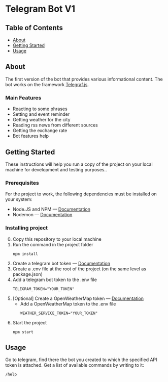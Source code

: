 # Telegram Bot V1

## Table of Contents
+ [About](#about)
+ [Getting Started](#getting_started)
+ [Usage](#usage) 

## About <a name = "about"></a>
The first version of the bot that provides various informational content. The bot works on the framework <a href="https://github.com/telegraf/telegraf" target="_blank">Telegraf.js</a>.

### Main Features
+ Reacting to some phrases
+ Setting and event reminder
+ Getting weather for the city
+ Reading rss news from different sources
+ Getting the exchange rate
+ Bot features help

## Getting Started <a name = "getting_started"></a>
These instructions will help you run a copy of the project on your local machine for development and testing purposes..

### Prerequisites
For the project to work, the following dependencies must be installed on your system:
+ Node.JS and NPM — <a href="https://docs.npmjs.com/downloading-and-installing-node-js-and-npm" target="_blank">Documentation</a>
+ Nodemon — <a href="https://github.com/remy/nodemon" target="_blank">Documentation</a>

### Installing project
0. Copy this repository to your local machine
1. Run the command in the project folder
    ```
    npm install
    ```
 2. Create a telegram bot token — <a href="https://core.telegram.org/bots/tutorial#obtain-your-bot-token" target="_blank">Documentation</a>
 3. Create a .env file at the root of the project (on the same level as package.json)
 4. Add a telegram bot token to the .env file
    ```
    TELEGRAM_TOKEN="YOUR_TOKEN" 
    ```
 5. [Optional] Create a OpenWeatherMap token — <a href="https://openweathermap.org/guide" target="_blank">Documentation</a>
     + Add a OpenWeatherMap token to the .env file 
        ```
        WEATHER_SERVICE_TOKEN="YOUR_TOKEN" 
        ```
 6. Start the project
    ```
    npm start 
    ```

## Usage <a name = "usage"></a>
Go to telegram, find there the bot you created to which the specified API token is attached.
Get a list of available commands by writing to it:
```
/help
```
